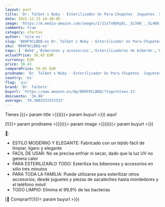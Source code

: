 ```yaml
---
layout: post
title: 'Dr. Talbot s Nuby - Esterilizador Uv Para Chupetes  Juguetes  Smatphones  Y Mas -elimina El 99 9% De Las Bacterias  Grey  Grande'
date: 2022-12-13 14:38:49
image: 'https://m.media-amazon.com/images/I/21x7sNUhpEL._SL500_._SL400_.jpg'
comments: true
category: ofertas
author: 'tole.es'
slug: 'B09F9CLBDQ-es Dr. Talbot s Nuby - Esterilizador Uv Para Chupetes...'
sku: 'B09F9CLBDQ-es'
tags: [ 'Bebé','Biberones y accesorios','Esterilizadores de biberón','Lactancia y alimentación','chupetes','dr. talbots','nuby','🇪🇸', ]
actualPrice: 38.43 EUR
currency: EUR
price: 38.43
comparePrice: 59.01 EUR
prodname: 'Dr. Talbot s Nuby - Esterilizador Uv Para Chupetes  Juguetes  Smatphones  Y Mas -elimina El 99 9% De Las Bacterias  Grey  Grande'
country: 'es'
flag: '🇪🇸'
brand: 'Dr. Talbots'
buyurl: 'https://www.amazon.es/dp/B09F9CLBDQ/?tag=tolees-21'
descuento: '34.88'
average: '39.3883333333333'
---
```


Tienes [{{< param title >}}]({{< param buyurl >}}) aqui!

[![{{< param prodname >}}]({{< param image >}})]({{< param buyurl >}})

🔎:

- ESTILO MODERNO Y ELEGANTE: Fabricado con un tejido fácil de limpiar, ligero y elegante
- FACIL DE USAR: No se precisa enfriar ni secar, dado que la luz UV no genera calor
- PARA ESTERILIZARLO TODO: Esteriliza los biberones y accesorios en sólo tres minutos
- PARA TODA LA FAMILIA: Puede utilizarse para esterilizar otros accesorios, desde juguetes y piezas de sacaleches hasta mordedores y el teléfono móvil
- TODO LIMPIO: Elimina el 99,9% de las bacterias

[🛒 Comprar!!!]({{< param buyurl >}})
